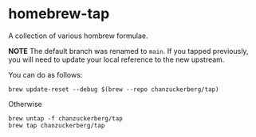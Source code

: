 # homebrew-tap

A collection of various hombrew formulae.

**NOTE**
The default branch was renamed to `main`. If you tapped previously, you will need to update your local reference to the new upstream.

You can do as follows:
```
brew update-reset --debug $(brew --repo chanzuckerberg/tap)
```

Otherwise
```
brew untap -f chanzuckerberg/tap
brew tap chanzuckerberg/tap
```
